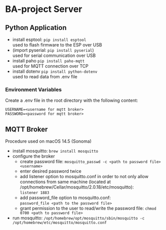 # BA-project Server

## Python Application

- install esptool: `pip install esptool`  
used to flash firmware to the ESP over USB
- (import pyserial: `pip install pyserial`)  
used for serial communication over USB
- install paho `pip install paho-mqtt`  
used for MQTT connection over TCP
- install dotenv `pip install python-dotenv`  
used to read data from .env file

### Environment Variables

Create a .env file in the root directory with the following content:
```
USERNAME=<username for mqtt broker>
PASSWORD=<password for mqtt broker>
```

## MQTT Broker

Procedure used on macOS 14.5 (Sonoma)

- install mosquitto: `brew install mosquitto`
- configure the broker
  - create password file: `mosquitto_passwd -c <path to password file> <username>`
  - enter desired password twice
  - add listener option to mosquitto.conf in order to not only allow connections from same machine (located at /opt/homebrew/Cellar/mosquitto/2.0.18/etc/mosquitto):  
  `listener 1883`
  - add password_file option to mosquitto.conf:  
  `password_file <path to the password file>`
  - grant permission to the user to read/write the password file: `chmod 0700 <path to password file>`
- run mosquitto: `/opt/homebrew/opt/mosquitto/sbin/mosquitto -c /opt/homebrew/etc/mosquitto/mosquitto.conf`